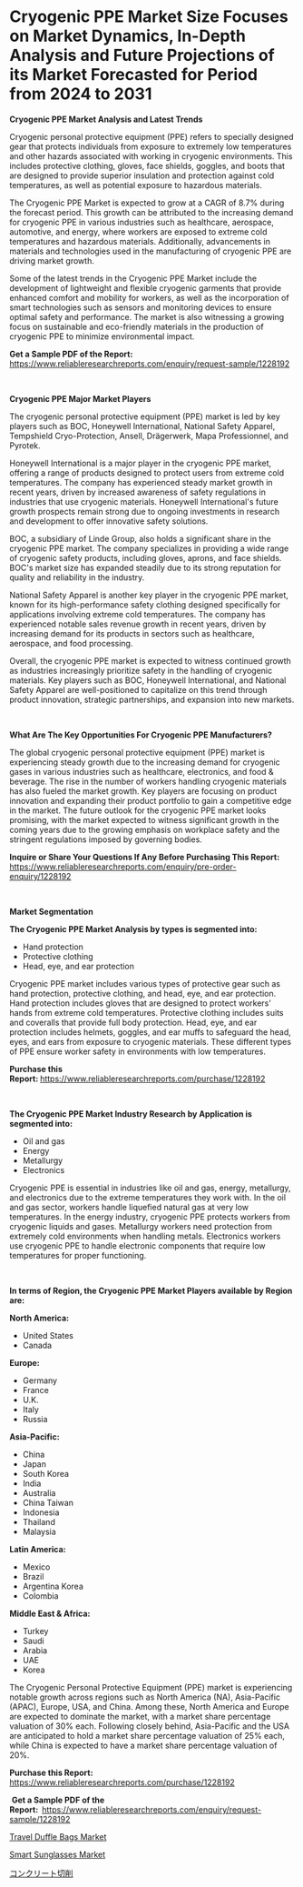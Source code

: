 <p><h1>Cryogenic PPE Market Size Focuses on Market Dynamics, In-Depth Analysis and Future Projections of its Market Forecasted for Period from 2024 to 2031</h1></p><p><strong>Cryogenic PPE Market Analysis and Latest Trends</strong></p>
<p><p>Cryogenic personal protective equipment (PPE) refers to specially designed gear that protects individuals from exposure to extremely low temperatures and other hazards associated with working in cryogenic environments. This includes protective clothing, gloves, face shields, goggles, and boots that are designed to provide superior insulation and protection against cold temperatures, as well as potential exposure to hazardous materials.</p><p>The Cryogenic PPE Market is expected to grow at a CAGR of 8.7% during the forecast period. This growth can be attributed to the increasing demand for cryogenic PPE in various industries such as healthcare, aerospace, automotive, and energy, where workers are exposed to extreme cold temperatures and hazardous materials. Additionally, advancements in materials and technologies used in the manufacturing of cryogenic PPE are driving market growth.</p><p>Some of the latest trends in the Cryogenic PPE Market include the development of lightweight and flexible cryogenic garments that provide enhanced comfort and mobility for workers, as well as the incorporation of smart technologies such as sensors and monitoring devices to ensure optimal safety and performance. The market is also witnessing a growing focus on sustainable and eco-friendly materials in the production of cryogenic PPE to minimize environmental impact.</p></p>
<p><strong>Get a Sample PDF of the Report:&nbsp;</strong> <a href="https://www.reliableresearchreports.com/enquiry/request-sample/1228192">https://www.reliableresearchreports.com/enquiry/request-sample/1228192</a></p>
<p>&nbsp;</p>
<p><strong>Cryogenic PPE Major Market Players</strong></p>
<p><p>The cryogenic personal protective equipment (PPE) market is led by key players such as BOC, Honeywell International, National Safety Apparel, Tempshield Cryo-Protection, Ansell, Drägerwerk, Mapa Professionnel, and Pyrotek. </p><p>Honeywell International is a major player in the cryogenic PPE market, offering a range of products designed to protect users from extreme cold temperatures. The company has experienced steady market growth in recent years, driven by increased awareness of safety regulations in industries that use cryogenic materials. Honeywell International's future growth prospects remain strong due to ongoing investments in research and development to offer innovative safety solutions.</p><p>BOC, a subsidiary of Linde Group, also holds a significant share in the cryogenic PPE market. The company specializes in providing a wide range of cryogenic safety products, including gloves, aprons, and face shields. BOC's market size has expanded steadily due to its strong reputation for quality and reliability in the industry.</p><p>National Safety Apparel is another key player in the cryogenic PPE market, known for its high-performance safety clothing designed specifically for applications involving extreme cold temperatures. The company has experienced notable sales revenue growth in recent years, driven by increasing demand for its products in sectors such as healthcare, aerospace, and food processing.</p><p>Overall, the cryogenic PPE market is expected to witness continued growth as industries increasingly prioritize safety in the handling of cryogenic materials. Key players such as BOC, Honeywell International, and National Safety Apparel are well-positioned to capitalize on this trend through product innovation, strategic partnerships, and expansion into new markets.</p></p>
<p>&nbsp;</p>
<p><strong>What Are The Key Opportunities For Cryogenic PPE Manufacturers?</strong></p>
<p><p>The global cryogenic personal protective equipment (PPE) market is experiencing steady growth due to the increasing demand for cryogenic gases in various industries such as healthcare, electronics, and food & beverage. The rise in the number of workers handling cryogenic materials has also fueled the market growth. Key players are focusing on product innovation and expanding their product portfolio to gain a competitive edge in the market. The future outlook for the cryogenic PPE market looks promising, with the market expected to witness significant growth in the coming years due to the growing emphasis on workplace safety and the stringent regulations imposed by governing bodies.</p></p>
<p><strong>Inquire or Share Your Questions If Any Before Purchasing This Report:</strong> <a href="https://www.reliableresearchreports.com/enquiry/pre-order-enquiry/1228192">https://www.reliableresearchreports.com/enquiry/pre-order-enquiry/1228192</a></p>
<p>&nbsp;</p>
<p><strong>Market Segmentation</strong></p>
<p><strong>The Cryogenic PPE Market Analysis by types is segmented into:</strong></p>
<p><ul><li>Hand protection</li><li>Protective clothing</li><li>Head, eye, and ear protection</li></ul></p>
<p><p>Cryogenic PPE market includes various types of protective gear such as hand protection, protective clothing, and head, eye, and ear protection. Hand protection includes gloves that are designed to protect workers' hands from extreme cold temperatures. Protective clothing includes suits and coveralls that provide full body protection. Head, eye, and ear protection includes helmets, goggles, and ear muffs to safeguard the head, eyes, and ears from exposure to cryogenic materials. These different types of PPE ensure worker safety in environments with low temperatures.</p></p>
<p><strong>Purchase this Report:&nbsp;</strong><a href="https://www.reliableresearchreports.com/purchase/1228192">https://www.reliableresearchreports.com/purchase/1228192</a></p>
<p>&nbsp;</p>
<p><strong>The Cryogenic PPE Market Industry Research by Application is segmented into:</strong></p>
<p><ul><li>Oil and gas</li><li>Energy</li><li>Metallurgy</li><li>Electronics</li></ul></p>
<p><p>Cryogenic PPE is essential in industries like oil and gas, energy, metallurgy, and electronics due to the extreme temperatures they work with. In the oil and gas sector, workers handle liquefied natural gas at very low temperatures. In the energy industry, cryogenic PPE protects workers from cryogenic liquids and gases. Metallurgy workers need protection from extremely cold environments when handling metals. Electronics workers use cryogenic PPE to handle electronic components that require low temperatures for proper functioning.</p></p>
<p>&nbsp;</p>
<p><strong>In terms of Region, the Cryogenic PPE Market Players available by Region are:</strong></p>
<p>
    <p> <strong> North America: </strong>
        <ul>
            <li>United States</li>
            <li>Canada</li>
        </ul>
        </p> 
    <p> <strong> Europe: </strong>
        <ul>
            <li>Germany</li>
            <li>France</li>
            <li>U.K.</li>
            <li>Italy</li>
            <li>Russia</li>
        </ul>
        </p> 
    <p> <strong> Asia-Pacific: </strong>
        <ul>
            <li>China</li>
            <li>Japan</li>
            <li>South Korea</li>
            <li>India</li>
            <li>Australia</li>
            <li>China Taiwan</li>
            <li>Indonesia</li>
            <li>Thailand</li>
            <li>Malaysia</li>
        </ul>
        </p> 
    <p> <strong> Latin America: </strong>
        <ul>
            <li>Mexico</li>
            <li>Brazil</li>
            <li>Argentina Korea</li>
            <li>Colombia</li>
        </ul>
        </p> 
    <p> <strong> Middle East & Africa: </strong>
        <ul>
            <li>Turkey</li>
            <li>Saudi</li>
            <li>Arabia</li>
            <li>UAE</li>
            <li>Korea</li>
        </ul>
    </p>
    </p>
<p><p>The Cryogenic Personal Protective Equipment (PPE) market is experiencing notable growth across regions such as North America (NA), Asia-Pacific (APAC), Europe, USA, and China. Among these, North America and Europe are expected to dominate the market, with a market share percentage valuation of 30% each. Following closely behind, Asia-Pacific and the USA are anticipated to hold a market share percentage valuation of 25% each, while China is expected to have a market share percentage valuation of 20%.</p></p>
<p><strong>Purchase this Report: </strong><a href="https://www.reliableresearchreports.com/purchase/1228192">https://www.reliableresearchreports.com/purchase/1228192</a></p>
<p>&nbsp;<strong>Get a Sample PDF of the Report:&nbsp;&nbsp;</strong><a href="https://www.reliableresearchreports.com/enquiry/request-sample/1228192">https://www.reliableresearchreports.com/enquiry/request-sample/1228192</a></p>
<p><strong></strong></p>
<p><p><a href="https://github.com/bmorecock/Market-Research-Report-List-2/blob/main/travel-duffle-bags-market.md">Travel Duffle Bags Market</a></p><p><a href="https://github.com/jsmusil/Market-Research-Report-List-2/blob/main/smart-sunglasses-market.md">Smart Sunglasses Market</a></p><p><a href="https://github.com/cnnriuez22368/Market-Research-Report-List-1/blob/main/62144373997.md">コンクリート切削</a></p></p>